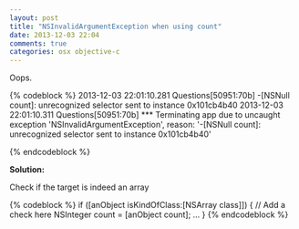 ```yaml
---
layout: post
title: "NSInvalidArgumentException when using count"
date: 2013-12-03 22:04
comments: true
categories: osx objective-c 
---
```


Oops.

{% codeblock %}
2013-12-03 22:01:10.281 Questions[50951:70b] -[NSNull count]: unrecognized selector sent to instance 0x101cb4b40
2013-12-03 22:01:10.311 Questions[50951:70b] *** Terminating app due to uncaught exception 'NSInvalidArgumentException', reason: '-[NSNull count]: unrecognized selector sent to instance 0x101cb4b40'


{% endcodeblock %}

**Solution:**

Check if the target is indeed an array

{% codeblock %}
if ([anObject isKindOfClass:[NSArray class]]) { // Add a check here
    NSInteger count = [anObject count];
    ...
}
{% endcodeblock %}
